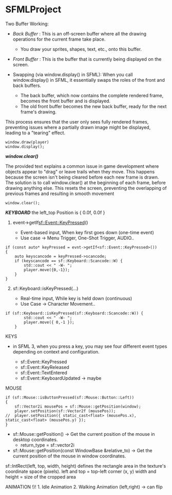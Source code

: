 # SFMLProject

Two Buffer Working:
- *Back Buffer* : This is an off-screen buffer where all the drawing operations for the current frame take place.
	- You draw your sprites, shapes, text, etc., onto this buffer.
- *Front Buffer* : This is the buffer that is currently being displayed on the screen.

- Swapping (via window.display() in SFML): When you call window.display() in SFML, it essentially swaps the roles of the front and back buffers.
	- The back buffer, which now contains the complete rendered frame, becomes the front buffer and is displayed.
	- The old front buffer becomes the new back buffer, ready for the next frame's drawing.

This process ensures that the user only sees fully rendered frames, preventing issues where a partially drawn image might be displayed, leading to a "tearing" effect.


```
window.draw(player)
window.display();
```


***window.clear()***

The provided text explains a common issue in game development where objects appear to "drag" or leave trails when they move. 
	This happens because the screen isn't being cleared before each new frame is drawn. 
	The solution is to call window.clear() at the beginning of each frame, before drawing anything else. 
	This resets the screen, preventing the overlapping of previous frames and resulting in smooth movement
	
```
window.clear();
```


***KEYBOARD***
		the left_top Position is { 0.0f, 0.0f }

1. event->getIf<sf::Event::KeyPressed>()

	- Event-based input, When key first goes down (one-time event)
	- Use case -> Menu Trigger, One-Shot Trigger, AUDIO..

```
if (const auto* keyPressed = evnt->getIf<sf::Event::KeyPressed>()) 
{
	auto keyscancode = keyPressed->scancode;
	if (keyscancode == sf::Keyboard::Scancode::W) {
		std::cout << " -W- ";
		player.move({0,-1});
	}
}
```


2. sf::Keyboard::isKeyPressed(...)

	- Real-time input, While key is held down (continuous)
	- Use Case -> Character Movement..

```
if (sf::Keyboard::isKeyPressed(sf::Keyboard::Scancode::W)) {
		std::cout << " -W- ";
		player.move({ 0,-1 });
	}
```

 KEYS
- in SFML 3, when you press a key, you may see four different event types depending on context and configuration.

	- sf::Event::KeyPressed
	- sf::Event::KeyReleased
	- sf::Event::TextEntered
	- sf::Event::KeyboardUpdated -> maybe 

 MOUSE
```
if (sf::Mouse::isButtonPressed(sf::Mouse::Button::Left)) 
{
	sf::Vector2i mousePos = sf::Mouse::getPosition(window);
	player.setPosition(sf::Vector2f (mousePos));
//	player.setPosition({ static_cast<float> (mousePos.x), static_cast<float> (mousePos.y) });
}
```
	
- sf::Mouse::getPosition() -> Get the current position of the mouse in desktop coordinates.
	- return_type = sf::vector2i
- sf::Mouse::getPosition(const WindowBase &relative_to) -> Get the current position of the mouse in window coordinates.


sf::IntRect(left, top, width, height) defines the rectangle area in the texture's coordinate space (pixels).
	left and top = top-left corner (x, y)
	width and height = size of the cropped area


 ANIMATION !)!
	1. Idle Animation
	2. Walking Animation (left,right) -> can flip
